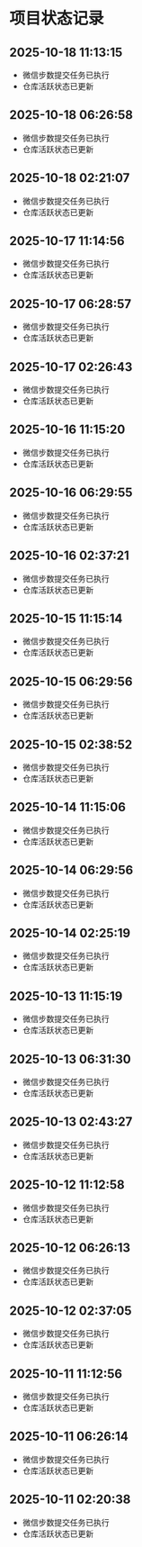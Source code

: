 # 项目状态记录

## 2025-10-18 11:13:15
- 微信步数提交任务已执行
- 仓库活跃状态已更新



## 2025-10-18 06:26:58
- 微信步数提交任务已执行
- 仓库活跃状态已更新



## 2025-10-18 02:21:07
- 微信步数提交任务已执行
- 仓库活跃状态已更新



## 2025-10-17 11:14:56
- 微信步数提交任务已执行
- 仓库活跃状态已更新



## 2025-10-17 06:28:57
- 微信步数提交任务已执行
- 仓库活跃状态已更新



## 2025-10-17 02:26:43
- 微信步数提交任务已执行
- 仓库活跃状态已更新



## 2025-10-16 11:15:20
- 微信步数提交任务已执行
- 仓库活跃状态已更新



## 2025-10-16 06:29:55
- 微信步数提交任务已执行
- 仓库活跃状态已更新



## 2025-10-16 02:37:21
- 微信步数提交任务已执行
- 仓库活跃状态已更新



## 2025-10-15 11:15:14
- 微信步数提交任务已执行
- 仓库活跃状态已更新



## 2025-10-15 06:29:56
- 微信步数提交任务已执行
- 仓库活跃状态已更新



## 2025-10-15 02:38:52
- 微信步数提交任务已执行
- 仓库活跃状态已更新



## 2025-10-14 11:15:06
- 微信步数提交任务已执行
- 仓库活跃状态已更新



## 2025-10-14 06:29:56
- 微信步数提交任务已执行
- 仓库活跃状态已更新



## 2025-10-14 02:25:19
- 微信步数提交任务已执行
- 仓库活跃状态已更新



## 2025-10-13 11:15:19
- 微信步数提交任务已执行
- 仓库活跃状态已更新



## 2025-10-13 06:31:30
- 微信步数提交任务已执行
- 仓库活跃状态已更新



## 2025-10-13 02:43:27
- 微信步数提交任务已执行
- 仓库活跃状态已更新



## 2025-10-12 11:12:58
- 微信步数提交任务已执行
- 仓库活跃状态已更新



## 2025-10-12 06:26:13
- 微信步数提交任务已执行
- 仓库活跃状态已更新



## 2025-10-12 02:37:05
- 微信步数提交任务已执行
- 仓库活跃状态已更新



## 2025-10-11 11:12:56
- 微信步数提交任务已执行
- 仓库活跃状态已更新



## 2025-10-11 06:26:14
- 微信步数提交任务已执行
- 仓库活跃状态已更新



## 2025-10-11 02:20:38
- 微信步数提交任务已执行
- 仓库活跃状态已更新

